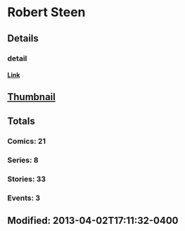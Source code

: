 # Robert  Steen 
## Details
### detail
#### [Link](http://marvel.com/comics/creators/10003/robert_steen?utm_campaign=apiRef&utm_source=225578a89fc76f3d20fbffda5d17a88d)
## [Thumbnail](http://i.annihil.us/u/prod/marvel/i/mg/c/30/4bb3f54b2d58c.jpg)
## Totals
### Comics: 21
### Series: 8
### Stories: 33
### Events: 3
## Modified: 2013-04-02T17:11:32-0400